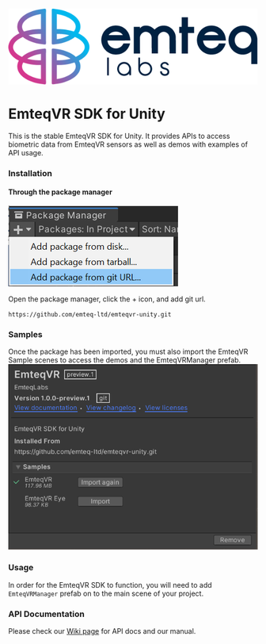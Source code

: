 
![EmteqLabs Logo](./Documentation~/emteqlabs-logo.png)


# EmteqVR SDK for Unity


This is the stable EmteqVR SDK for Unity. It provides APIs to access biometric data from EmteqVR sensors as well as demos with examples of API usage.

### Installation

#### Through the package manager

![Install git package screenshot](./Documentation~/install-git-package.png)

Open the package manager, click the + icon, and add git url.

```
https://github.com/emteq-ltd/emteqvr-unity.git
```

### Samples

Once the package has been imported, you must also import the EmteqVR Sample scenes to access the demos and the EmteqVRManager prefab.
![Import Samples screenshot](./Documentation~/samples-import.png)



### Usage

In order for the EmteqVR SDK to function, you will need to add `EmteqVRManager` prefab on to the main scene of your project.  


### API Documentation

Please check our [Wiki page](https://github.com/emteq-ltd/emteqvr-unity/wiki) for API docs and our manual.
